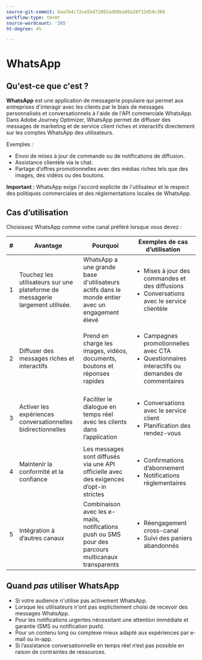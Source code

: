 ```yaml
---
source-git-commit: 6aa7b4c72ce5bd72002ad88ba88a20f32d54c360
workflow-type: tm+mt
source-wordcount: '265'
ht-degree: 4%

---
```

# WhatsApp

## Qu&#39;est-ce que c&#39;est ?

**WhatsApp** est une application de messagerie populaire qui permet aux entreprises d&#39;interagir avec les clients par le biais de messages personnalisés et conversationnels à l&#39;aide de l&#39;API commerciale WhatsApp.\
Dans Adobe Journey Optimizer, WhatsApp permet de diffuser des messages de marketing et de service client riches et interactifs directement sur les comptes WhatsApp des utilisateurs.

Exemples :

* Envoi de mises à jour de commande ou de notifications de diffusion.
* Assistance clientèle via le chat.
* Partage d’offres promotionnelles avec des médias riches tels que des images, des vidéos ou des boutons.

**Important :** WhatsApp exige l&#39;accord explicite de l&#39;utilisateur et le respect des politiques commerciales et des réglementations locales de WhatsApp.

## Cas d’utilisation

Choisissez WhatsApp comme votre canal préféré lorsque vous devez :

| # | Avantage | Pourquoi | Exemples de cas d’utilisation |
|---|---------|-----|-------------------|
| 1 | Touchez les utilisateurs sur une plateforme de messagerie largement utilisée. | WhatsApp a une grande base d&#39;utilisateurs actifs dans le monde entier avec un engagement élevé | <ul><li>Mises à jour des commandes et des diffusions</li><li>Conversations avec le service clientèle</li></ul> |
| 2 | Diffuser des messages riches et interactifs | Prend en charge les images, vidéos, documents, boutons et réponses rapides | <ul><li>Campagnes promotionnelles avec CTA</li><li>Questionnaires interactifs ou demandes de commentaires</li></ul> |
| 3 | Activer les expériences conversationnelles bidirectionnelles | Faciliter le dialogue en temps réel avec les clients dans l’application | <ul><li>Conversations avec le service client</li><li>Planification des rendez-vous</li></ul> |
| 4 | Maintenir la conformité et la confiance | Les messages sont diffusés via une API officielle avec des exigences d’opt-in strictes | <ul><li>Confirmations d’abonnement</li><li>Notifications réglementaires</li></ul> |
| 5 | Intégration à d’autres canaux | Combinaison avec les e-mails, notifications push ou SMS pour des parcours multicanaux transparents | <ul><li>Réengagement cross-canal</li><li>Suivi des paniers abandonnés</li></ul> |

## Quand *pas* utiliser WhatsApp

* Si votre audience n&#39;utilise pas activement WhatsApp.
* Lorsque les utilisateurs n&#39;ont pas explicitement choisi de recevoir des messages WhatsApp.
* Pour les notifications urgentes nécessitant une attention immédiate et garantie (SMS ou notification push).
* Pour un contenu long ou complexe mieux adapté aux expériences par e-mail ou in-app.
* Si l’assistance conversationnelle en temps réel n’est pas possible en raison de contraintes de ressources.
